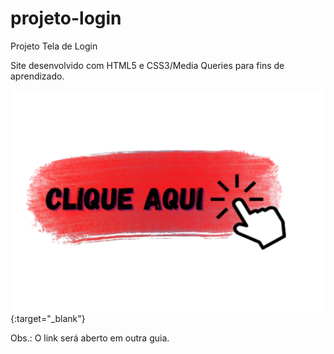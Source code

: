# projeto-login
 Projeto Tela de Login

Site desenvolvido com HTML5 e CSS3/Media Queries para fins de aprendizado.

[![Clique Aqui](imagens/clique.png)](https://brunoscm7.github.io/projeto-login/){:target="_blank"}

<p>Obs.: O link será aberto em outra guia.</p>